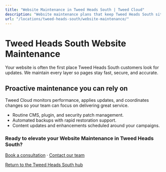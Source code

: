 ```yaml
---
title: "Website Maintenance in Tweed Heads South | Tweed Cloud"
description: "Website maintenance plans that keep Tweed Heads South sites secure and up to date."
url: "/locations/tweed-heads-south/website-maintenance/"
---
```


# Tweed Heads South Website Maintenance

Your website is often the first place Tweed Heads South customers look for updates. We maintain every layer so pages stay fast, secure, and accurate.

## Proactive maintenance you can rely on

Tweed Cloud monitors performance, applies updates, and coordinates changes so your team can focus on delivering great service.

- Routine CMS, plugin, and security patch management.
- Automated backups with rapid restoration support.
- Content updates and enhancements scheduled around your campaigns.

### Ready to elevate your Website Maintenance in Tweed Heads South?

[Book a consultation](/consultation/) · [Contact our team](/contact/)

[Return to the Tweed Heads South hub](/locations/tweed-heads-south/)
